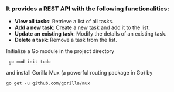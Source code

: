 
### It provides a REST API with the following functionalities:

- **View all tasks**: Retrieve a list of all tasks.
- **Add a new task**: Create a new task and add it to the list.
- **Update an existing task**: Modify the details of an existing task.
- **Delete a task**: Remove a task from the list.

Initialize a Go module in the project directory 

     go mod init todo 

and install Gorilla Mux (a powerful routing package in Go) by

    go get -u github.com/gorilla/mux


